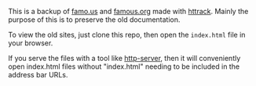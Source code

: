 This is a backup of [famo.us](http://famo.us/docs) and
[famous.org](http://famous.org/docs) made with [httrack](http://httrack.com).
Mainly the purpose of this is to preserve the old documentation.

To view the old sites, just clone this repo, then open the `index.html` file in
your browser.

If you serve the files with a tool like
[http-server](https://www.npmjs.com/package/http-server), then it will
conveniently open index.html files without "index.html" needing to be included
in the address bar URLs.
